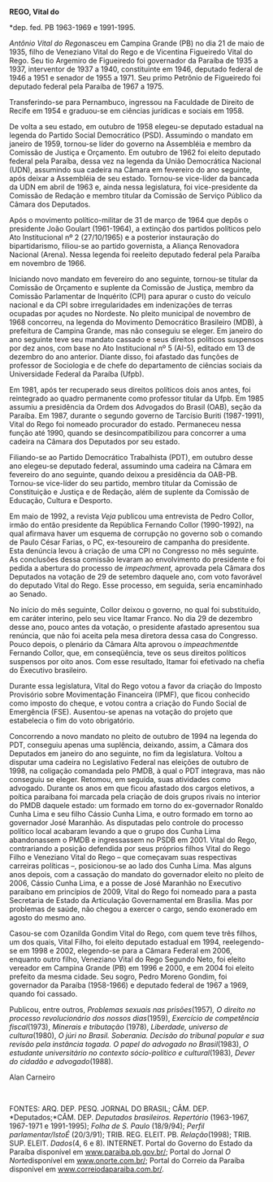 **REGO, Vital do**

\*dep. fed. PB 1963-1969 e 1991-1995.

*Antônio Vital do Rego*nasceu em Campina Grande (PB) no dia 21 de maio
de 1935, filho de Veneziano Vital do Rego e de Vicentina Figueiredo
Vital do Rego. Seu tio Argemiro de Figueiredo foi governador da Paraíba
de 1935 a 1937, interventor de 1937 a 1940, constituinte em 1946,
deputado federal de 1946 a 1951 e senador de 1955 a 1971. Seu primo
Petrônio de Figueiredo foi deputado federal pela Paraíba de 1967 a 1975.
    

Transferindo-se para Pernambuco, ingressou na Faculdade de Direito de
Recife em 1954 e graduou-se em ciências jurídicas e sociais em 1958.

De volta a seu estado, em outubro de 1958 elegeu-se deputado estadual na
legenda do Partido Social Democrático (PSD). Assumindo o mandato em
janeiro de 1959, tornou-se líder do governo na Assembléia e membro da
Comissão de Justiça e Orçamento. Em outubro de 1962 foi eleito deputado
federal pela Paraíba, dessa vez na legenda da União Democrática Nacional
(UDN), assumindo sua cadeira na Câmara em fevereiro do ano seguinte,
após deixar a Assembléia de seu estado. Tornou-se vice-líder da bancada
da UDN em abril de 1963 e, ainda nessa legislatura, foi vice-presidente
da Comissão de Redação e membro titular da Comissão de Serviço Público
da Câmara dos Deputados.

Após o movimento político-militar de 31 de março de 1964 que depôs o
presidente João Goulart (1961-1964), a extinção dos partidos políticos
pelo Ato Institucional nº 2 (27/10/1965) e a posterior instauração do
bipartidarismo, filiou-se ao partido governista, a Aliança Renovadora
Nacional (Arena). Nessa legenda foi reeleito deputado federal pela
Paraíba em novembro de 1966.

Iniciando novo mandato em fevereiro do ano seguinte, tornou-se titular
da Comissão de Orçamento e suplente da Comissão de Justiça, membro da
Comissão Parlamentar de Inquérito (CPI) para apurar o custo do veículo
nacional e da CPI sobre irregularidades em indenizações de terras
ocupadas por açudes no Nordeste. No pleito municipal de novembro de 1968
concorreu, na legenda do Movimento Democrático Brasileiro (MDB), à
prefeitura de Campina Grande, mas não conseguiu se eleger. Em janeiro do
ano seguinte teve seu mandato cassado e seus direitos políticos
suspensos por dez anos, com base no Ato Institucional nº 5 (AI-5),
editado em 13 de dezembro do ano anterior. Diante disso, foi afastado
das funções de professor de Sociologia e de chefe do departamento de
ciências sociais da Universidade Federal da Paraíba (Ufpb).

Em 1981, após ter recuperado seus direitos políticos dois anos antes,
foi reintegrado ao quadro permanente como professor titular da Ufpb. Em
1985 assumiu a presidência da Ordem dos Advogados do Brasil (OAB), seção
da Paraíba. Em 1987, durante o segundo governo de Tarcísio Buriti
(1987-1991), Vital do Rego foi nomeado procurador do estado. Permaneceu
nessa função até 1990, quando se desincompatibilizou para concorrer a
uma cadeira na Câmara dos Deputados por seu estado.

Filiando-se ao Partido Democrático Trabalhista (PDT), em outubro desse
ano elegeu-se deputado federal, assumindo uma cadeira na Câmara em
fevereiro do ano seguinte, quando deixou a presidência da OAB-PB.
Tornou-se vice-líder do seu partido, membro titular da Comissão de
Constituição e Justiça e de Redação, além de suplente da Comissão de
Educação, Cultura e Desporto.

Em maio de 1992, a revista *Veja* publicou uma entrevista de Pedro
Collor, irmão do então presidente da República Fernando Collor
(1990-1992), na qual afirmava haver um esquema de corrupção no governo
sob o comando de Paulo César Farias, o PC, ex-tesoureiro de campanha do
presidente. Esta denúncia levou à criação de uma CPI no Congresso no mês
seguinte. As conclusões dessa comissão levaram ao envolvimento do
presidente e foi pedida a abertura do processo de *impeachment,*
aprovada pela Câmara dos Deputados na votação de 29 de setembro daquele
ano, com voto favorável do deputado Vital do Rego. Esse processo, em
seguida, seria encaminhado ao Senado.

No início do mês seguinte, Collor deixou o governo, no qual foi
substituído, em caráter interino, pelo seu vice Itamar Franco. No dia 29
de dezembro desse ano, pouco antes da votação, o presidente afastado
apresentou sua renúncia, que não foi aceita pela mesa diretora dessa
casa do Congresso. Pouco depois, o plenário da Câmara Alta aprovou o
*impeachment*de Fernando Collor, que, em conseqüência, teve os seus
direitos políticos suspensos por oito anos. Com esse resultado, Itamar
foi efetivado na chefia do Executivo brasileiro.

Durante essa legislatura, Vital do Rego votou a favor da criação do
Imposto Provisório sobre Movimentação Financeira (IPMF), que ficou
conhecido como imposto do cheque, e votou contra a criação do Fundo
Social de Emergência (FSE). Ausentou-se apenas na votação do projeto que
estabelecia o fim do voto obrigatório.

Concorrendo a novo mandato no pleito de outubro de 1994 na legenda do
PDT, conseguiu apenas uma suplência, deixando, assim, a Câmara dos
Deputados em janeiro do ano seguinte, no fim da legislatura. Voltou a
disputar uma cadeira no Legislativo Federal nas eleições de outubro de
1998, na coligação comandada pelo PMDB, à qual o PDT integrava, mas não
conseguiu se eleger. Retomou, em seguida, suas atividades como advogado.
Durante os anos em que ficou afastado dos cargos eletivos, a poítica
paraibana foi marcada pela criação de dois grupos rivais no interior do
PMDB daquele estado: um formado em torno do ex-governador Ronaldo Cunha
Lima e seu filho Cássio Cunha Lima, e outro formado em torno ao
governador José Maranhão. As disputadas pelo controle do processo
político local acabaram levando a que o grupo dos Cunha Lima
abandonassem o PMDB e ingressassem no PSDB em 2001. Vital do Rego,
contrariando a posição defendida por seus próprios filhos Vital do Rego
Filho e Veneziano Vital do Rego – que começavam suas respectivas
carreiras políticas –, posicionou-se ao lado dos Cunha Lima. Mas alguns
anos depois, com a cassação do mandato do governador eleito no pleito de
2006, Cássio Cunha Lima, e a posse de José Maranhão no Executivo
paraibano em princípios de 2009, Vital do Rego foi nomeado para a pasta
Secretaria de Estado da Articulação Governamental em Brasília. Mas por
problemas de saúde, não chegou a exercer o cargo, sendo exonerado em
agosto do mesmo ano.

Casou-se com Ozanilda Gondim Vital do Rego, com quem teve três filhos,
um dos quais, Vital Filho, foi eleito deputado estadual em 1994,
reelegendo-se em 1998 e 2002, elegendo-se para a Câmara Federal em 2006,
enquanto outro filho, Veneziano Vital do Rego Segundo Neto, foi eleito
vereador em Campina Grande (PB) em 1996 e 2000, e em 2004 foi eleito
prefeito da mesma cidade. Seu sogro, Pedro Moreno Gondim, foi governador
da Paraíba (1958-1966) e deputado federal de 1967 a 1969, quando foi
cassado.

Publicou, entre outros, *Problemas sexuais nas prisões*(1957)*, O
direito no processo revolucionário dos nossos dias*(1959), *Exercício de
competência fiscal*(1973), *Minerais e tributação* (1978), *Liberdade,
universo de cultura*(1980), *O júri no Brasil. Soberania. Decisão do
tribunal popular e sua revisão pela instância togada. O papel do
advogado no Brasil*(1983), *O estudante universitário no contexto
sócio-político e cultural*(1983)*, Dever do cidadão e advogado*(1988).

Alan Carneiro

 

FONTES: ARQ. DEP. PESQ. JORNAL DO BRASIL; CÂM. DEP. *Deputados;*CÂM.
DEP. *Deputados brasileiros. Repertório* (1963-1967, 1967-1971 e
1991-1995); *Folha de S. Paulo* (18/9/94); *Perfil parlamentar/IstoÉ*
(20/3/91); TRIB. REG. ELEIT. PB. *Relação*(1998); TRIB. SUP. ELEIT.
*Dados*(4, 6 e 8). INTERNET. Portal do Governo do Estado da Paraíba
disponível em www.paraiba.pb.gov.br/; Portal do Jornal *O
Norte*disponível em www.onorte.com.br/; Portal do Correio da Paraíba
disponível em www.correiodaparaiba.com.br/.
